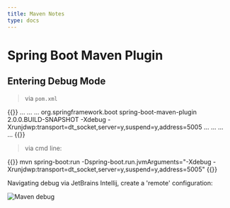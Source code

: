 ```yaml
---
title: Maven Notes
type: docs
---
```


# Spring Boot Maven Plugin

## Entering Debug Mode

> via `pom.xml`

{{<highlight xml>}}
<project>
  ...
  <build>
    ...
    <plugins>
      ...
      <plugin>
        <groupId>org.springframework.boot</groupId>
        <artifactId>spring-boot-maven-plugin</artifactId>
        <version>2.0.0.BUILD-SNAPSHOT</version>
        <configuration>
          <jvmArguments>
            -Xdebug -Xrunjdwp:transport=dt_socket,server=y,suspend=y,address=5005
          </jvmArguments>
        </configuration>
        ...
      </plugin>
      ...
    </plugins>
    ...
  </build>
  ...
</project>
{{</highlight>}}

> via cmd line:

{{<highlight bash>}}
mvn spring-boot:run -Dspring-boot.run.jvmArguments="-Xdebug -Xrunjdwp:transport=dt_socket,server=y,suspend=y,address=5005"
{{</highlight>}}

Navigating debug via JetBrains Intellij, create a 'remote' configuration:

![Maven debug](/img/maven-1.png)
